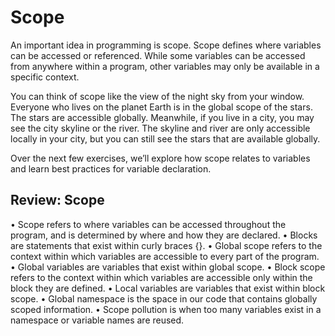 # **Scope**
An important idea in programming is scope. Scope defines where variables can be accessed or referenced. While some variables can be accessed from anywhere within a program, other variables may only be available in a specific context.

You can think of scope like the view of the night sky from your window. Everyone who lives on the planet Earth is in the global scope of the stars. The stars are accessible globally. Meanwhile, if you live in a city, you may see the city skyline or the river. The skyline and river are only accessible locally in your city, but you can still see the stars that are available globally.

Over the next few exercises, we’ll explore how scope relates to variables and learn best practices for variable declaration.





## Review: Scope

• Scope refers to where variables can be accessed throughout the program, and is determined by where and how they are declared.
• Blocks are statements that exist within curly braces {}.
• Global scope refers to the context within which variables are accessible to every part of the program.
• Global variables are variables that exist within global scope.
• Block scope refers to the context within which variables are accessible only within the block they are defined.
• Local variables are variables that exist within block scope.
• Global namespace is the space in our code that contains globally scoped information.
• Scope pollution is when too many variables exist in a namespace or variable names are reused.
